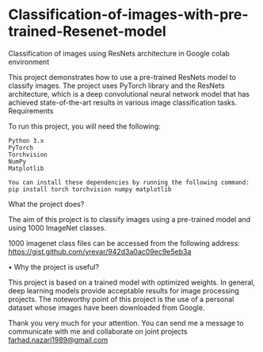 # Classification-of-images-with-pre-trained-Resenet-model

Classification of images using  ResNets architecture in Google colab environment

This project demonstrates how to use a pre-trained ResNets model to classify images. 
The project uses PyTorch library and the ResNets architecture, which is a deep convolutional
neural network model that has achieved state-of-the-art results in various image classification tasks.
Requirements

To run this project, you will need the following:

    Python 3.x
    PyTorch
    Torchvision
    NumPy
    Matplotlib
    
    You can install these dependencies by running the following command:
    pip install torch torchvision numpy matplotlib

What the project does?

The aim of this project is to classify images using a pre-trained model and using 1000 ImageNet classes.

1000 imagenet class files can be accessed from the following address:
https://gist.github.com/yrevar/942d3a0ac09ec9e5eb3a


•	Why the project is useful?

This project is based on a trained model with optimized weights.
 In general, deep learning models provide acceptable results for image processing projects.
 The noteworthy point of this project is the use of a personal dataset whose images have been downloaded from Google.
 
Thank you very much for your attention.
You can send me a message to communicate with me and collaborate on joint projects
farhad.nazari1989@gmail.com
 
 
